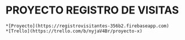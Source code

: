 # PROYECTO REGISTRO DE VISITAS

    *[Proyecto](https://registrovisitantes-356b2.firebaseapp.com)
    *[Trello](https://trello.com/b/nyjaV4Br/proyecto-x)

